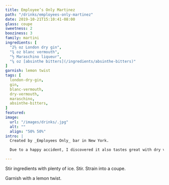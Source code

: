 ```yaml
---
title: Employee’s Only Martinez
path: "/drinks/employees-only-martinez"
date: 2019-10-21T15:10:41-08:00
glass: coupe
sweetness: 2
booziness: 3
family: martini
ingredients: [
  "2½ oz London dry gin",
  "¾ oz blanc vermouth",
  "½ Maraschino liqueur",
  "¼ oz [absinthe bitters](/ingredients/absinthe-bitters)"
]
garnish: lemon twist
tags: [
  london-dry-gin,
  gin,
  blanc-vermouth,
  dry-vermouth,
  maraschino,
  absinthe-bitters,
]
featured:
image:
  url: "/images/drinks/.jpg"
  alt: ""
  align: "50% 50%"
intro: |
  Created by _Employees Only_ bar in New York.

  Due to a happy accident, I discovered it also tastes great with dry vermouth substituted for the blanc vermouth, though I guess technically that would make it a Martini rather than a Martinez.

---
```


Stir ingredients with plenty of ice. Stir. Strain into a coupe.

Garnish with a lemon twist.
